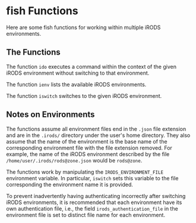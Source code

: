 # fish Functions

Here are some fish functions for working within multiple iRODS environments.


## The Functions

The function `ido` executes a command within the context of the given iRODS environment without
switching to that environment.

The function `ienv` lists the available iRODS environments.

The function `iswitch` switches to the given iRODS environment.


## Notes on Environments

The functions assume all environment files end in the `.json` file extension and are in the
`.irods/` directory under the user's home directory. They also assume that the name of the
environment is the base name of the corresponding environment file with the file extension removed.
For example, the name of the iRODS environment described by the file
`/home/user/.irods/rods@zone.json` would be `rods@zone`.

The functions work by manipulating the `IRODS_ENVIRONMENT_FILE` environment variable. In particular,
`iswitch` sets this variable to the file corresponding the environment name it is provided.

To prevent inadvertently having authenticating incorrectly after switching iRODS environments, it is
recommended that each environment have its own authentication file, i.e., the field
`irods_authentication_file` in the environment file is set to distinct file name for each
environment.
